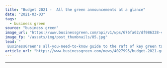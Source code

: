```yaml
---
title: "Budget 2021 -  All the green announcements at a glance"
date: "2021-03-03"
tags: 
  - business green
source: "business green"
image_url: "https://www.businessgreen.com/api/v1/wps/676fa62/df986328-4a52-4289-88e3-7d0593269d79/5/teeside-june-13-185x114.jpg"
image_fp: "/assets/img/post_thumbnails/85.jpg"
lead: "
 BusinessGreen's all-you-need-to-know guide to the raft of key green tax and spending pledges in Rishi Sunak's second budget ..."
article_url: "https://www.businessgreen.com/news/4027995/budget-2021-green-announcements-glance"
---
```


---
